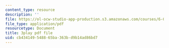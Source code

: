 ```yaml
---
content_type: resource
description: ''
file: https://ol-ocw-studio-app-production.s3.amazonaws.com/courses/6-042j-mathematics-for-computer-science-spring-2015/cb434149548865ba363bd9b14ad86bd7_n0lce1dMAh8.pdf
file_type: application/pdf
resourcetype: Document
title: 3play pdf file
uid: cb434149-5488-65ba-363b-d9b14ad86bd7
---
```

